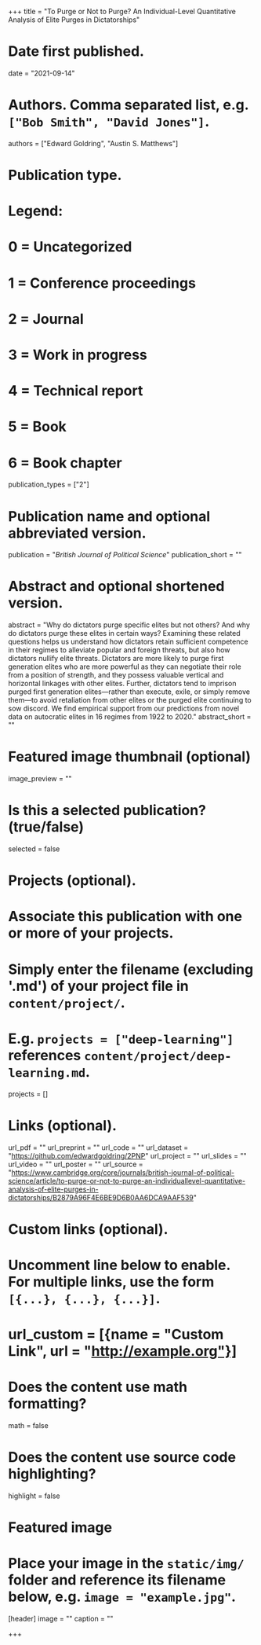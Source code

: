 +++
title = "To Purge or Not to Purge? An Individual-Level Quantitative Analysis of Elite Purges in Dictatorships"

# Date first published.
date = "2021-09-14"

# Authors. Comma separated list, e.g. `["Bob Smith", "David Jones"]`.
authors = ["Edward Goldring", "Austin S. Matthews"]

# Publication type.
# Legend:
# 0 = Uncategorized
# 1 = Conference proceedings
# 2 = Journal
# 3 = Work in progress
# 4 = Technical report
# 5 = Book
# 6 = Book chapter
publication_types = ["2"]

# Publication name and optional abbreviated version.
publication = "*British Journal of Political Science*"
publication_short = ""

# Abstract and optional shortened version.
abstract = "Why do dictators purge specific elites but not others? And why do dictators purge these elites in certain ways? Examining these related questions helps us understand how dictators retain sufficient competence in their regimes to alleviate popular and foreign threats, but also how dictators nullify elite threats. Dictators are more likely to purge first generation elites who are more powerful as they can negotiate their role from a position of strength, and they possess valuable vertical and horizontal linkages with other elites. Further, dictators tend to imprison purged first generation elites—rather than execute, exile, or simply remove them—to avoid retaliation from other elites or the purged elite continuing to sow discord. We find empirical support from our predictions from novel data on autocratic elites in 16 regimes from 1922 to 2020."
abstract_short = ""

# Featured image thumbnail (optional)
image_preview = ""

# Is this a selected publication? (true/false)
selected = false

# Projects (optional).
#   Associate this publication with one or more of your projects.
#   Simply enter the filename (excluding '.md') of your project file in `content/project/`.
#   E.g. `projects = ["deep-learning"]` references `content/project/deep-learning.md`.
projects = []

# Links (optional).
url_pdf = ""
url_preprint = ""
url_code = ""
url_dataset = "https://github.com/edwardgoldring/2PNP"
url_project = ""
url_slides = ""
url_video = ""
url_poster = ""
url_source = "https://www.cambridge.org/core/journals/british-journal-of-political-science/article/to-purge-or-not-to-purge-an-individuallevel-quantitative-analysis-of-elite-purges-in-dictatorships/B2879A96F4E6BE9D6B0AA6DCA9AAF539"

# Custom links (optional).
#   Uncomment line below to enable. For multiple links, use the form `[{...}, {...}, {...}]`.
# url_custom = [{name = "Custom Link", url = "http://example.org"}]

# Does the content use math formatting?
math = false

# Does the content use source code highlighting?
highlight = false

# Featured image
# Place your image in the `static/img/` folder and reference its filename below, e.g. `image = "example.jpg"`.
[header]
image = ""
caption = ""

+++
